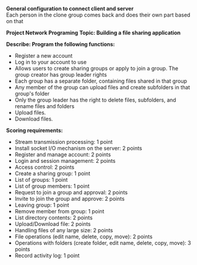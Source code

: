 **General configuration to connect client and server**<br/>
Each person in the clone group comes back and does their own part based on that

**Project Network Programing**
**Topic: Building a file sharing application**

**Describe:
Program the following functions:**
- Register a new account
- Log in to your account to use
- Allows users to create sharing groups or apply to join a group. The group creator has group leader rights
- Each group has a separate folder, containing files shared in that group
- Any member of the group can upload files and create subfolders in that group's folder
- Only the group leader has the right to delete files, subfolders, and rename files and folders
- Upload files.
- Download files.

**Scoring requirements:**
- Stream transmission processing: 1 point
- Install socket I/O mechanism on the server: 2 points
- Register and manage account: 2 points
- Login and session management: 2 points
- Access control: 2 points
- Create a sharing group: 1 point
- List of groups: 1 point
- List of group members: 1 point
- Request to join a group and approval: 2 points
- Invite to join the group and approve: 2 points
- Leaving group: 1 point
- Remove member from group: 1 point
- List directory contents: 2 points
- Upload/Download file: 2 points
- Handling files of any large size: 2 points
- File operations (edit name, delete, copy, move): 2 points
- Operations with folders (create folder, edit name, delete, copy, move): 3 points
- Record activity log: 1 point

